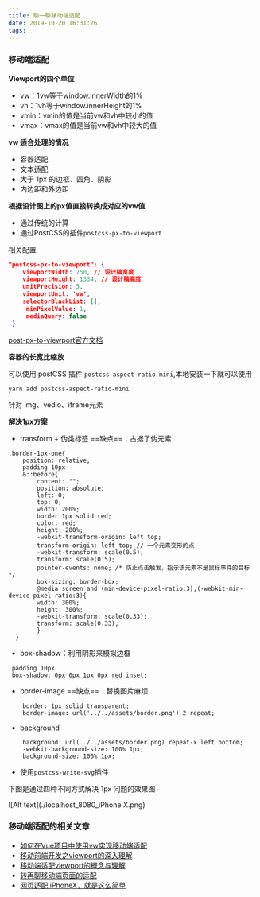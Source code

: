 ```yaml
---
title: 聊一聊移动端适配
date: 2019-10-20 16:31:26
tags:
---
```


### 移动端适配

**Viewport的四个单位**
- vw：1vw等于window.innerWidth的1%
- vh：1vh等于window.innerHeight的1%
- vmin：vmin的值是当前vw和vh中较小的值
- vmax：vmax的值是当前vw和vh中较大的值

**vw 适合处理的情况**
- 容器适配
- 文本适配
- 大于 1px 的边框、圆角、阴影
- 内边距和外边距

**根据设计图上的px值直接转换成对应的vw值**
- 通过传统的计算
- 通过PostCSS的插件`postcss-px-to-viewport`

相关配置
```json
"postcss-px-to-viewport": { 
	viewportWidth: 750, // 设计稿宽度
	viewportHeight: 1334, // 设计稿高度
	unitPrecision: 5, 
	viewportUnit: 'vw', 
	selectorBlackList: [],
	 minPixelValue: 1, 
	 mediaQuery: false 
 }
```
[post-px-to-viewport官方文档](https://github.com/evrone/postcss-px-to-viewport)

**容器的长宽比缩放**

可以使用 postCSS 插件 `postcss-aspect-ratio-mini`,本地安装一下就可以使用

```
yarn add postcss-aspect-ratio-mini
```
针对 img、vedio、iframe元素

**解决1px方案**

- transform + 伪类标签
==缺点==：占据了伪元素

```stylus
.border-1px-one{
    position: relative;
    padding 10px
    &::before{
        content: "";
        position: absolute;
        left: 0;
        top: 0;
        width: 200%;
        border:1px solid red;
        color: red;
        height: 200%;
        -webkit-transform-origin: left top;
        transform-origin: left top; // 一个元素变形的点
        -webkit-transform: scale(0.5);
        transform: scale(0.5);
        pointer-events: none; /* 防止点击触发，指示该元素不是鼠标事件的目标 */
        box-sizing: border-box;
        @media screen and (min-device-pixel-ratio:3),(-webkit-min-device-pixel-ratio:3){
        width: 300%;
        height: 300%;
        -webkit-transform: scale(0.33);
        transform: scale(0.33);
        }
  }
```

- box-shadow：利用阴影来模拟边框

```stylus
 padding 10px
 box-shadow: 0px 0px 1px 0px red inset;
```

- border-image
==缺点==：替换图片麻烦

```stylus
    border: 1px solid transparent;
    border-image: url('../../assets/border.png') 2 repeat;
```

- background

```stylus
	background: url(../../assets/border.png) repeat-x left bottom;
	-webkit-background-size: 100% 1px;
	background-size: 100% 1px;
```

- 使用`postcss-write-svg`插件

下图是通过四种不同方式解决 1px 问题的效果图

![Alt text](./localhost_8080_iPhone X.png)

### 移动端适配的相关文章

- [如何在Vue项目中使用vw实现移动端适配](https://www.jianshu.com/p/1f1b23f8348f?tdsourcetag=s_pctim_aiomsg)
- [移动前端开发之viewport的深入理解](https://www.cnblogs.com/2050/p/3877280.html?tdsourcetag=s_pctim_aiomsg)
- [移动端适配viewport的概念与理解](https://blog.csdn.net/Jutal_ljt/article/details/86306330?tdsourcetag=s_pctim_aiomsg)
- [转再聊移动端页面的适配](https://blog.csdn.net/qq_21729177/article/details/79466951?tdsourcetag=s_pctim_aiomsg)
- [网页适配 iPhoneX，就是这么简单](https://aotu.io/notes/2017/11/27/iphonex/)

